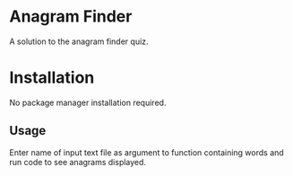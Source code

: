 # Anagram Finder

A solution to the anagram finder quiz.

# Installation

No package manager installation required.

## Usage

Enter name of input text file as argument to function containing words and run code to see anagrams displayed.
